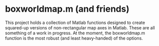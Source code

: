# boxworldmap.m (and friends)

This project holds a collection of Matlab functions designed to create squared-up versions of non-rectangular map axes in Matlab.  These are all something of a work in progress.  At the moment, the boxworldmap.m function is the most robust (and least heavy-handed) of the options.

